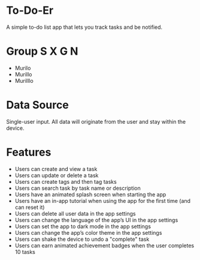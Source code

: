 # To-Do-Er
A simple to-do list app that lets you track tasks and be notified.

# Group S X G N

- Murilo
- Murillo
- Murilllo

# Data Source

Single-user input. All data will originate from the user and stay within the device.

# Features

- Users can create and view a task
- Users can update or delete a task
- Users can create tags and then tag tasks
- Users can search task by task name or description
- Users have an animated splash screen when starting the app
- Users have an in-app tutorial when using the app for the first time (and can reset it)
- Users can delete all user data in the app settings
- Users can change the language of the app’s UI in the app settings
- Users can set the app to dark mode in the app settings
- Users can change the app’s color theme in the app settings
- Users can shake the device to undo a "complete" task
- Users can earn animated achievement badges when the user completes 10 tasks